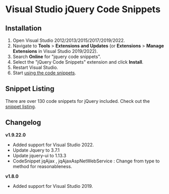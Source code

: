 # Visual Studio jQuery Code Snippets

## Installation

1. Open Visual Studio 2012/2013/2015/2017/2019/2022.
2. Navigate to **Tools** > **Extensions and Updates** (or **Extensions** > **Manage Extensions** in Visual Studio 2019/2022).
3. Search **Online** for "jquery code snippets".
4. Select the "jQuery Code Snippets" extension and click **Install**.
5. Restart Visual Studio.
6. Start [using the code snippets](https://github.com/kspearrin/Visual-Studio-jQuery-Code-Snippets/wiki/Using-Code-Snippets).

## Snippet Listing

There are over 130 code snippets for jQuery included. Check out the [snippet listing](https://github.com/kspearrin/Visual-Studio-jQuery-Code-Snippets/wiki/Snippet-Listing).

## Changelog

**v1.9.22.0**
- Added support for Visual Studio 2022.
- Update Jquery to 3.7.1
- Update jquery-ui to 1.13.3
- CodeSnippet jqAjax , jqAjaxAspNetWebService : Change from type to method for reasonableness.

**v1.8.0**
- Added support for Visual Studio 2019.
